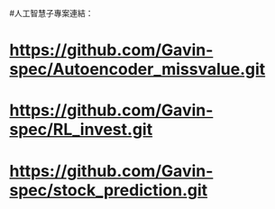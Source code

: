 #人工智慧子專案連結：
# https://github.com/Gavin-spec/Autoencoder_missvalue.git

# https://github.com/Gavin-spec/RL_invest.git

# https://github.com/Gavin-spec/stock_prediction.git
